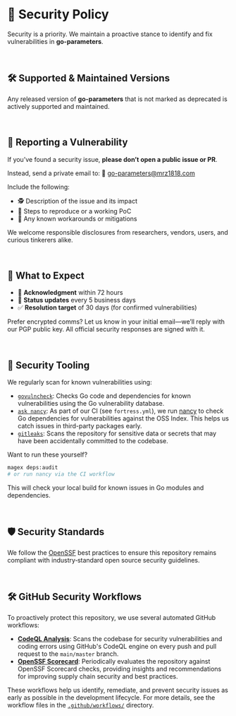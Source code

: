 # 🔐 Security Policy

Security is a priority. We maintain a proactive stance to identify and fix vulnerabilities in **go-parameters**.

<br/>

## 🛠️ Supported & Maintained Versions
Any released version of **go-parameters** that is not marked as deprecated is actively supported and maintained.

<br/>

## 📨 Reporting a Vulnerability

If you’ve found a security issue, **please don’t open a public issue or PR**.

Instead, send a private email to:
📧 [go-parameters@mrz1818.com](mailto:go-parameters@mrz1818.com)

Include the following:

* 🕵️ Description of the issue and its impact
* 🧪 Steps to reproduce or a working PoC
* 🔧 Any known workarounds or mitigations

We welcome responsible disclosures from researchers, vendors, users, and curious tinkerers alike.

<br/>

## 📅 What to Expect

* 🧾 **Acknowledgment** within 72 hours
* 📢 **Status updates** every 5 business days
* ✅ **Resolution target** of 30 days (for confirmed vulnerabilities)

Prefer encrypted comms? Let us know in your initial email—we’ll reply with our PGP public key.
All official security responses are signed with it.

<br/>

## 🧪 Security Tooling

We regularly scan for known vulnerabilities using:

* [`govulncheck`](https://pkg.go.dev/golang.org/x/vuln/cmd/govulncheck): Checks Go code and dependencies for known vulnerabilities using the Go vulnerability database.
* [`ask nancy`](https://github.com/sonatype-nexus-community/nancy): As part of our CI (see `fortress.yml`), we run [nancy](https://github.com/sonatype-nexus-community/nancy) to check Go dependencies for vulnerabilities against the OSS Index. This helps us catch issues in third-party packages early.
* [`gitleaks`](https://github.com/gitleaks/gitleaks): Scans the repository for sensitive data or secrets that may have been accidentally committed to the codebase.

Want to run these yourself?

```sh
magex deps:audit
# or run nancy via the CI workflow
```

This will check your local build for known issues in Go modules and dependencies.

<br/>

## 🛡️ Security Standards

We follow the [OpenSSF](https://openssf.org) best practices to ensure this repository remains compliant with industry‑standard open source security guidelines.

<br/>

## 🛠️ GitHub Security Workflows

To proactively protect this repository, we use several automated GitHub workflows:

- **[CodeQL Analysis](./.github/workflows/codeql-analysis.yml)**: Scans the codebase for security vulnerabilities and coding errors using GitHub's CodeQL engine on every push and pull request to the `main/master` branch.
- **[OpenSSF Scorecard](./.github/workflows/scorecard.yml)**: Periodically evaluates the repository against OpenSSF Scorecard checks, providing insights and recommendations for improving supply chain security and best practices.

These workflows help us identify, remediate, and prevent security issues as early as possible in the development lifecycle. For more details, see the workflow files in the [`.github/workflows/`](.github/workflows) directory.
